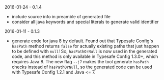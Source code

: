 2016-01-24 - 0.1.4

- include source info in preamble of generated file
- consider all java keywords and special literals to generate valid identifier

2016-01-11 - 0.1.3
 
- generate code for java 8 by default.
  Found out that Typesafe Config's `hasPath` method returns `false` for actually existing paths that just
  happen to be defined with `null`!  So, `hasPathOrNull` is now used in the generated code, and this method 
  is only available in Typesafe Config 1.3.0+, which requires Java 8.
  The new flag `--j7` makes the tool generate `hasPath` checks instead of `hasPathOrNull`, 
  so the generated code can be used with Typesafe Config 1.2.1 and Java <= 7.
 
